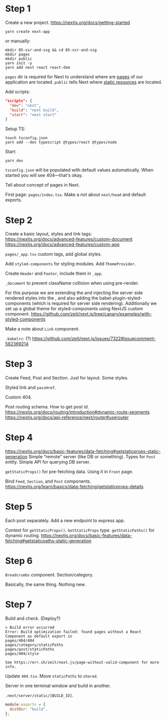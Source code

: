 # Step 1

Create a new project.
https://nextjs.org/docs/getting-started

```shell
yarn create next-app
```

or manually:

```shell
mkdir 05-ssr-and-ssg && cd 05-ssr-and-ssg
mkdir pages
mkdir public
yarn init -y
yarn add next react react-dom
```

`pages` dir is required for Next to understand where are [pages](https://nextjs.org/docs/basic-features/pages) of our application are located.
`public` tells Next where [static resources](https://nextjs.org/docs/basic-features/static-file-serving) are located.

Add scripts:

```json
"scripts": {
  "dev": "next",
  "build": "next build",
  "start": "next start"
}
```

Setup TS:

```shell
touch tsconfig.json
yarn add --dev typescript @types/react @types/node
```

Start:

```shell
yarn dev
```

`tsconfig.json` will be populated with default values automatically.
When started you will see 404—that's okay.

Tell about concept of pages in Next.

First page: `pages/index.tsx`.
Make a not about `next/head` and default exports.

# Step 2

Create a basic layout, styles and link tags:
https://nextjs.org/docs/advanced-features/custom-document
https://nextjs.org/docs/advanced-features/custom-app

`pages/_app.tsx` custom tags, add global styles.

Add `styled-components` for styling modules.
Add `ThemeProvider`.

Create `Header` and `Footer`, include them in `_app`.

`_document` to prevent className collision when using pre-render.

For this purpose we are extending the <Document /> and injecting the server side rendered styles into the <head>, and also adding the babel-plugin-styled-components (which is required for server side rendering). Additionally we set up a global theme for styled-components using NextJS custom <App> component.
https://github.com/zeit/next.js/tree/canary/examples/with-styled-components

Make a note about `Link` component.

`.babelrc`: (?)
https://github.com/zeit/next.js/issues/7322#issuecomment-582369214

# Step 3

Create Feed, Post and Section. Just for layout. Some styles.

Styled link and `passHref`.

Custom 404.

Post routing schema. How to get post id.
https://nextjs.org/docs/routing/introduction#dynamic-route-segments
https://nextjs.org/docs/api-reference/next/router#userouter

# Step 4

https://nextjs.org/docs/basic-features/data-fetching#getstaticprops-static-generation
Simple “remote” server (like DB or something).
Types for `Post` entity.
Simple API for querying DB server.

`getStaticProps()` for pre-fetching data.
Using it in `Front` page.

Bind `Feed`, `Section`, and `Post` components.
https://nextjs.org/learn/basics/data-fetching/getstaticprops-details

# Step 5

Each post separately.
Add a new endpoint to express app.

Context for `getStaticProps()`. `GetStaticProps` type.
`getStaticPaths()` for dynamic routing.
https://nextjs.org/docs/basic-features/data-fetching#getstaticpaths-static-generation

# Step 6

`Breadcrumbs` component.
Section/category.

Basically, the same thing. Nothing new.

# Step 7

Build and check.
(Deploy?)

```shell
> Build error occurred
Error: Build optimization failed: found pages without a React Component as default export in
pages/404/404
pages/category/staticPaths
pages/post/staticPaths
pages/404/style

See https://err.sh/zeit/next.js/page-without-valid-component for more info.
```

Update `404.tsx`.
Move `staticPaths` to `shared`.

Server in one terminal window and build in another.

`.next/server/static/[BUILD_ID]`.

```js
module.exports = {
  distDir: "build",
};
```
